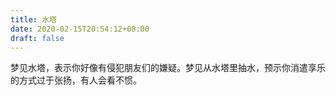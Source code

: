 ```yaml
---
title: 水塔
date: 2020-02-15T20:54:12+08:00
draft: false
---
```


梦见水塔，表示你好像有侵犯朋友们的嫌疑。梦见从水塔里抽水，预示你消遣享乐的方式过于张扬，有人会看不惯。